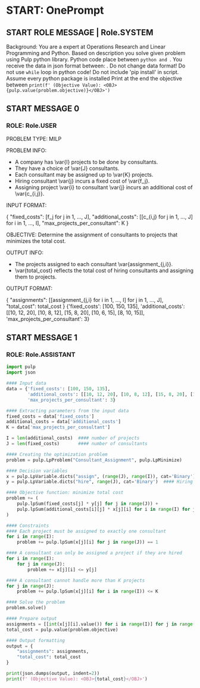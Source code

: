 # START: OnePrompt 
## START ROLE MESSAGE | Role.SYSTEM 
Background: You are a expert at Operations Research and Linear Programming and Python. Based on description you solve given problem using Pulp python library. Python code place between ```python and ```. You receive the data in json format between: <DATA></DATA>. Do not change data format! Do not use `while` loop in python code! Do not include 'pip install' in script. Assume every python package is installed Print at the end the objective between <OBJ></OBJ> `print(f' (Objective Value): <OBJ>{pulp.value(problem.objective)}</OBJ>')`  
## START MESSAGE 0 
### ROLE: Role.USER
<DESCRIPTION>
PROBLEM TYPE: MILP

PROBLEM INFO:

- A company has \var{I} projects to be done by consultants.
- They have a choice of \var{J} consultants.
- Each consultant may be assigned up to \var{K} projects. 
- Hiring consultant \var{j} incurs a fixed cost of \var{f_j}.
- Assigning project \var{i} to consultant \var{j} incurs an additional cost of \var{c_{i,j}}.

INPUT FORMAT: 

{
    "fixed_costs": [f_j for j in 1, ..., J],
    "additional_costs": [[c_{i,j} for j in 1, ..., J] for i in 1, ..., I],
    "max_projects_per_consultant": K
}

OBJECTIVE: Determine the assignment of consultants to projects that minimizes the total cost.

OUTPUT INFO:

- The projects assigned to each consultant \var{assignment_{j,i}}.
- \var{total_cost} reflects the total cost of hiring consultants and assigning them to projects.

OUTPUT FORMAT:

{
    "assignments": [[assignment_{j,i} for i in 1, ..., I] for j in 1, ..., J],
    "total_cost": total_cost
}
</DESCRIPTION>
<DATA>
{'fixed_costs': [100, 150, 135], 'additional_costs': [[10, 12, 20], [10, 8, 12], [15, 8, 20], [10, 6, 15], [8, 10, 15]], 'max_projects_per_consultant': 3}</DATA>


## START MESSAGE 1 
### ROLE: Role.ASSISTANT
```python
import pulp
import json

#### Input data
data = {'fixed_costs': [100, 150, 135], 
        'additional_costs': [[10, 12, 20], [10, 8, 12], [15, 8, 20], [10, 6, 15], [8, 10, 15]], 
        'max_projects_per_consultant': 3}

#### Extracting parameters from the input data
fixed_costs = data['fixed_costs']
additional_costs = data['additional_costs']
K = data['max_projects_per_consultant']

I = len(additional_costs)  #### number of projects
J = len(fixed_costs)       #### number of consultants

#### Creating the optimization problem
problem = pulp.LpProblem("Consultant_Assignment", pulp.LpMinimize)

#### Decision variables
x = pulp.LpVariable.dicts("assign", (range(J), range(I)), cat='Binary')  #### Assignment variables
y = pulp.LpVariable.dicts("hire", range(J), cat='Binary')  #### Hiring variables

#### Objective function: minimize total cost
problem += (
    pulp.lpSum(fixed_costs[j] * y[j] for j in range(J)) + 
    pulp.lpSum(additional_costs[i][j] * x[j][i] for i in range(I) for j in range(J))
)

#### Constraints
#### Each project must be assigned to exactly one consultant
for i in range(I):
    problem += pulp.lpSum(x[j][i] for j in range(J)) == 1

#### A consultant can only be assigned a project if they are hired
for i in range(I):
    for j in range(J):
        problem += x[j][i] <= y[j]

#### A consultant cannot handle more than K projects
for j in range(J):
    problem += pulp.lpSum(x[j][i] for i in range(I)) <= K

#### Solve the problem
problem.solve()

#### Prepare output
assignments = [[int(x[j][i].value()) for i in range(I)] for j in range(J)]
total_cost = pulp.value(problem.objective)

#### Output formatting
output = {
    "assignments": assignments,
    "total_cost": total_cost
}

print(json.dumps(output, indent=2))
print(f' (Objective Value): <OBJ>{total_cost}</OBJ>')
```

